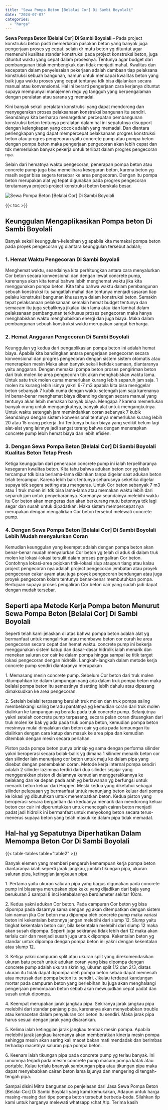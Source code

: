 ```yaml
---
title: "Sewa Pompa Beton [Belalai Cor] Di Sambi Boyolali"
date: "2024-07-07"
categories: 
  - "harga"
---
```


**Sewa Pompa Beton \[Belalai Cor\] Di Sambi Boyolali** – Pada project konstruksi beton pasti memerlukan pasokan beton yang banyak juga pengerjaan proses yg cepat. selain dr mutu beton yg dituntut agar memenuhi kualitas standar konstruksi pada project konstruksi beton, juga dituntut waktu yang cepat dalam prosesnya. Tentunya agar budget dari pembangunan tidak membengkak dan tidak menjadi mahal. Kwalitas dan kecepatan dalam penyelesaian pekerjaan adalah dambaan tiap pelaksana konstruksi sebuah bangunan, namun untuk mencapai kwalitas beton yang baik juga waktu proses yang cepat tentunya tdk bisa dijalankan secara manual atau konvensional. Hal ini berarti pengerjaan cara kerjanya dituntut supaya mempunyai manajemen regu yg tangguh yang berpengalaman dengan peralatan atau sarana yg memadai.

Kini banyak sekali peralatan konstruksi yang dapat mendorong dan menyegerakan proses pelaksanaan konstruksi bangunan itu sendiri. Seandainya kita berharap menargetkan percepatan pembangunan konstruksi beton tentunya peralatan dalam hal ini sepatutnya disupport dengan kelengkapan yang cocok adalah yang memadai. Dan diantara perlengkapan yang dapat mempercepat pelaksanaan progres konstruksi beton atau progres pengecoran yaitu concrete pump atau pompa beton dengan pompa beton maka pengerjaan pengecoran akan lebih cepat dan tdk memerlukan banyak pekerja untuk terlibat dalam progres pengecoran nya.

Selain dari hematnya waktu pengecoran, penerapan pompa beton atau concrete pump juga bisa memelihara kesegaran beton, karena beton yg masih segar bisa segera tersebar ke area pengecoran. Dengan itu pompa beton merupakan alat yg tepat digunakan pada progres pengecoran terutamanya project-project konstruksi beton berskala besar.

![Sewa Pompa Beton [Belalai Cor] Di Sambi Boyolali](/images/sewa-concrete-pump-19.png)

{{< toc >}}

## Keunggulan Mengaplikasikan Pompa beton Di Sambi Boyolali

Banyak sekali keunggulan-kelebihan yg apabila kita memakai pompa beton pada proyek pengecoran yg diantara keunggulan tersebut adalah;

### 1\. Hemat Waktu Pengecoran Di Sambi Boyolali

Menghemat waktu, seandainya kita perhitungkan antara cara menyalurkan Cor beton secara konvensional dan dengan lewat concrete pump, karenanya akan kita temui bahwa lebih menghemat waktu jika kita menggunakan pompa beton. Kita tahu bahwa waktu dalam pembangunan sebuah konstruksi itu sangatlah mahal dan tentunya menjadi sasaran tiap pelaku konstruksi bangunan khususnya dalam konstruksi beton. Semakin tepat pelaksanaan pelaksanaan semakin hemat budget tentunya dan semacam itu juga sebaliknya jikalau kian lama atau kian lambat dalam pelaksanaan pembangunan terkhusus proses pengecoran maka hanya menghabiskan waktu menghabiskan energi dan juga biaya. Maka dalam pembangunan sebuah konstruksi waktu merupakan sangat berharga.

### 2\. Hemat Anggaran Pengecoran Di Sambi Boyolali

Keunggulan yg kedua dari pengaplikasian pompa beton ini adalah hemat biaya. Apabila kita bandingkan antara pengerjaan pengecoran secara konvensional dan progres pengecoran dengan sistem sistem otomatis atau menerapkan mesin Maka akan banyak sekali ketidak samaan, diantaranya yaitu anggaran. Dengan memakai pompa beton proses pengiriman beton dari truk molen ke area pengecoran tdk akan menghabiskan waktu lama. Untuk satu truk molen cuma memerlukan kurang lebih separuh jam saja. 1 molen itu kurang lebih isinya yakni 6-7 m3 apabila kita bisa menggelar beton sebanyak 7 kubik cuma dengan waktu setengah jam saja karenanya ini benar-benar menghemat biaya dibanding dengan secara manual yang tentunya akan lebih memakan banyak biaya. Mengapa ? karena memerlukan banyak orang untuk mengangkutnya, banyak alat untuk mengangkutnya. Untuk waktu setengah jam memindahkan coran sebanyak 7 kubik Seandainya dengan sistem konvensional tentunya memerlukan kurang lebih 20 atau 15 orang pekerja. Ini Tentunya bukan biaya yang sedikit belum lagi alat-alat yang lainnya jadi sangat terang bahwa dengan menerapkan concrete pump lebih hemat biaya dan lebih efisien.

### 3\. Dengan Sewa Pompa Beton \[Belalai Cor\] Di Sambi Boyolali Kualitas Beton Tetap Fresh

Ketiga keunggulan dari penerapan concrete pump ini ialah terpeliharanya kesegaran kwalitas beton. Kita tahu bahwa adukan beton cor yg telah tercampur tdk bisa berlama-lama diizinkan tanpa digelar saat adukan beton telah tercampur. Karena lebih baik tentunya seharusnya seketika digelar supaya tdk segera setting atau mengeras. Untuk Cor beton sebanyak 7 m3 atau 1 truk molen ini tdk bisa lama-lama atau memakan waktu lebih dari separuh jam untuk penyebarannya. Karenanya seandainya melebihi waktu itu Cor beton akan mengeras dan akan berkurang mutu betonnya tdk lagi segar dan susah untuk dipadatkan. Maka sistem mempercepat nya merupakan dengan mengalirkan Cor beton tersebut melewati concrete pump.

### 4\. Dengan Sewa Pompa Beton \[Belalai Cor\] Di Sambi Boyolali Lebih Mudah menyalurkan Coran

Kemudian keunggulan yang keempat adalah dengan pompa beton akan benar-benar mudah menyalurkan Cor beton yg telah di aduk di dalam truk molen ke lokasi-lokasi tersulit dalam proses pengaliran Cor beton. Contohnya lokasi-area pojokan titik-lokasi slup ataupun tiang atau kalau project pengecoran nya adalah project pengecoran jembatan atau proyek pengecoran cakar ayam atau juga proyek pengecoran bendungan atau juga proyek pengecoran kolam tentunya benar-benar membutuhkan pompa. Bertujuan supaya proses pengaliran Cor beton cair yang sudah jadi dapat dengan mudah tersebar.

## Seperti apa Metode Kerja Pompa beton Menurut Sewa Pompa Beton \[Belalai Cor\] Di Sambi Boyolali

Seperti telah kami jelaskan di atas bahwa pompa beton adalah alat yg bermanfaat untuk mengalirkan atau membawa beton cor curah ke area pengecoran secara cepat dan hemat waktu. concrete pump ini bekerja menggunakan sistem katup dan dasar-dasar hidrolik ialah menarik dan menekan saluran cor cair ke dalam pompa hingga sampai ke titik target lokasi pengecoran dengan hidrolik. Langkah-langkah dalam metode kerja concrete pump sendiri diantaranya merupakan

1\. Memasang mesin concrete pump. Sebelum Cor beton dari truk molen ditumpahkan ke dalam tampungan yang ada dalam truk pompa beton maka belalai pompa beton itu semestinya disetting lebih dahulu atau dipasang dimaksudkan ke area pengecoran.

2\. Setelah belalai terpasang barulah truk molen dan truk pompa saling membelakangi saling beradu pantatnya yg kemudian coran dari truk molen dialirkan ke tampungan yg berada pada truk concrete pump. Selanjutnya yakni setelah concrete pump terpasang, secara pelan coran dituangkan dari truk molen ke bak yg ada pada truk pompa beton, kemudian pompa beton mesinnya mulai dinyalakan dan beton cair yg ada pada tampungan itu dialirkan dengan cara katup dan masuk ke area pipa dan kemudian ditembak dengan mesin secara perlahan.

Piston pada pompa beton punya prinsip yg sama dengan performa silinder yakni beroperasi secara bolak-balik yg dimana 1 silinder menarik beton cor dan silinder lain menunjang cor beton untuk maju ke dalam pipa yang disebut dengan penembakan coran. Metode kerja internal pompa sendiri adalah 2 silinder lazimnya terdiri dari dua silinder sejajar yang menggerakkan piston di dalamnya kemudian menggerakkannya ke belakang dan ke depan pada arah yg berlawanan yg berfungsi untuk menarik beton keluar dari Hopper. Meski kedua yang diketahui sebagai silinder pelepasan yg bermanfaat untuk menunjang beton keluar dari pompa ke lokasi yg dibutuhkan untuk menempatkan beton. Kedua piston yang beroperasi secara bergantian dan keduanya menarik dan mendorong keluar beton cor cair ini diperuntukkan untuk mencegah cairan beton menjadi padat jadi hidrolik ini bermanfaat untuk menyokong beton secara terus-menerus supaya beton yang telah masuk ke dalam pipa tidak memadat.

## Hal-hal yg Sepatutnya Diperhatikan Dalam Memompa Beton Cor Di Sambi Boyolali

{{< table-tables table="table2" >}}

Banyak elemen yang memberi pengaruh kemampuan kerja pompa beton diantaranya ialah seperti jarak jangkau, jumlah tikungan pipa, ukuran saluran pipa, ketinggian jangkauan pipa.

1\. Pertama yaitu ukuran saluran pipa yang bagus digunakan pada concrete pump ini biasanya merupakan pipa kaku yang dijadikan dari baja yang berukuran 3 sampai 8 inci ketebalannya berdiameter sekitar 10cm.

2\. Kedua yakni adukan Cor beton. Pada campuran Cor beton yg bisa dipompa pada dasarnya sama dengan yg akan ditempatkan dengan sistem lain namun jika Cor beton mau dipompa oleh concrete pump maka variasi beton ini kekentalan betonnya jangan melebihi dari slump 12. Slump yaitu tingkat kekentalan beton cair, bila kekentalan melebihi dari slump 12 maka akan susah dipompa. Seperti juga sekiranya tidak lebih dari 12 maka akan terlalu cair dan menjadi susah juga untuk dipompa. Kekentalan beton yg standar untuk dipompa dengan pompa beton ini yakni dengan kekentalan atau slump 12.

3\. Ketiga yakni campuran split atau ukuran split yang direkomendasikan ukuran batu pecah untuk adukan coran yang bisa dipompa dengan concrete pump adalah ukuran skrining, ukuran split 1/2 dan 2/3, diatas ukuran itu tidak dapat dipompa oleh pompa beton sebab dapat memecah atau merusak dari pompa beton itu sendiri. Jikalau terdapat kandungan mortar pada campuran beton yang berlebihan itu juga akan menghalangi pengerjaan pemompaan beton sebab akan mewujudkan cepat padat dan susah untuk dipompa.

4\. Keempat merupakan jarak jangkau pipa. Sekiranya jarak jangkau pipa melebihi dari standar panjang pipa, karenanya akan menyebabkan trouble atau kemacetan dalam penyaluran cor beton itu sendiri. Maka jarak pipa harus sesuai dengan jarak yang disarankan.

5\. Kelima ialah ketinggian jarak jangkau tembak mesin pompa. Apabila melebihi jarak jangkau karenanya akan memberatkan kinerja mesin pompa sehingga mesin akan sering kali macet bakan mati mendadak dan berimbas terhadap macetnya saluran pipa pompa beton.

6\. Keenam ialah tikungan pipa pada concrete pump yg terlau banyak. Ini umumnya terjadi pada mesim concrete pump macam pompa katak atau portable. Kalau terlalu bnanyak sambungan pipa atau tikungan pipa maka dapat menyebabkan cairan beton lama lajunya dan mengering di tengah-tengah pipa.

Sampai disini Mitra bangunan.co penjelasan dari Jasa Sewa Pompa Beton \[Belalai Cor\] Di Sambi Boyolali yang kami kemukakan, Adapun untuk harga masing-masing dari tipe pompa beton tersebut berbeda-beda. Silahkan tlp kami untuk harganya melewati whatsapp /chat /tlp. Terima kasih
